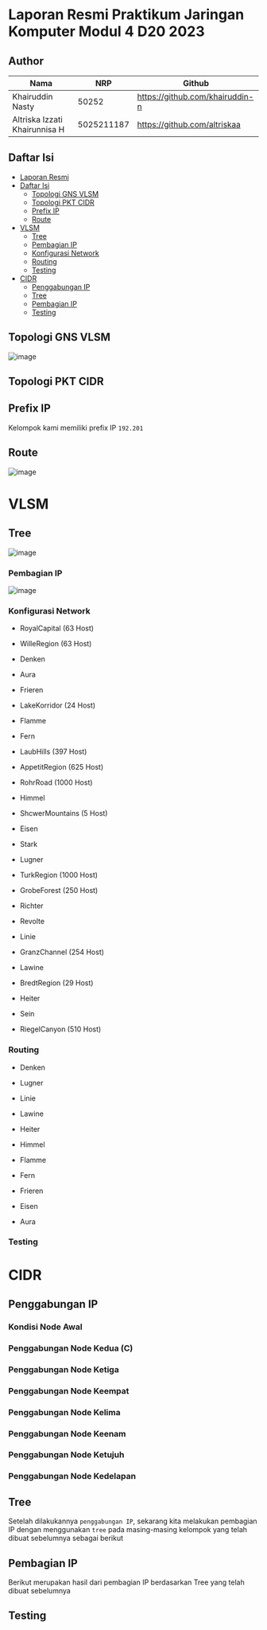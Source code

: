 # Laporan Resmi Praktikum Jaringan Komputer Modul 4 D20  2023

## Author
| Nama | NRP |Github |
|---------------------------|------------|--------|
|Khairuddin Nasty | 50252 | https://github.com/khairuddin-n |
|Altriska Izzati Khairunnisa H | 5025211187 | https://github.com/altriskaa |

## Daftar Isi
- [Laporan Resmi](#laporan-resmi)
- [Daftar Isi](#daftar-isi)
  - [Topologi GNS VLSM](#topologi-gns-vlsm)
  - [Topologi PKT CIDR](#topologi-pkt-cidr)
  - [Prefix IP](#prefix-ip)
  - [Route](#route)
- [VLSM](#vlsm)
  - [Tree](#tree)
  - [Pembagian IP](#pembagian-ip)
  - [Konfigurasi Network](#konfigurasi-network)
  - [Routing](#routing)
  - [Testing](#testing)
- [CIDR](#cidr)
  - [Penggabungan IP](#penggabungan-ip)
  - [Tree](#tree-1)
  - [Pembagian IP](#pembagian-ip-1)
  - [Testing](#testing-1)

## Topologi GNS VLSM 
![image](https://github.com/altriskaa/jarkom-d20-modul-44-2023/assets/114663340/e24a5a76-2746-44d0-882f-e6643f25ed80)

## Topologi PKT CIDR


## Prefix IP 
Kelompok kami memiliki prefix IP `192.201`

## Route
![image](https://github.com/altriskaa/jarkom-d20-modul-44-2023/assets/114663340/50f54c31-3a53-4251-aa42-49ce3455e626)

# VLSM

## Tree
![image](https://github.com/altriskaa/jarkom-d20-modul-44-2023/assets/114663340/b0a52f94-685d-4191-878f-2ef200b884d7)

### Pembagian IP
![image](https://github.com/altriskaa/jarkom-d20-modul-44-2023/assets/114663340/b7eed327-1ac4-442e-b873-64c237b4f62c)


### Konfigurasi Network

- RoyalCapital (63 Host)


- WilleRegion (63 Host)

- Denken 


- Aura 


- Frieren 


- LakeKorridor (24 Host)


- Flamme 


- Fern 


- LaubHills (397 Host)


- AppetitRegion (625 Host)


- RohrRoad (1000 Host)


- Himmel 


- ShcwerMountains (5 Host)


- Eisen 


- Stark 


- Lugner 


- TurkRegion (1000 Host)

- GrobeForest (250 Host)


- Richter 


- Revolte


- Linie 


- GranzChannel (254 Host)


- Lawine 


- BredtRegion (29 Host)


- Heiter 


- Sein 


- RiegelCanyon (510 Host)


### Routing 

- Denken 


- Lugner 


- Linie 


- Lawine 


- Heiter


- Himmel 


- Flamme 


- Fern 


- Frieren


- Eisen 


- Aura 


### Testing


# CIDR


## Penggabungan IP

### Kondisi Node Awal


### Penggabungan Node Kedua (C)


### Penggabungan Node Ketiga



### Penggabungan Node Keempat


### Penggabungan Node Kelima



### Penggabungan Node Keenam


### Penggabungan Node Ketujuh



### Penggabungan Node Kedelapan


## Tree
Setelah dilakukannya ``penggabungan IP``, sekarang kita melakukan pembagian IP dengan menggunakan ``tree`` pada masing-masing kelompok yang telah dibuat sebelumnya sebagai berikut



## Pembagian IP
Berikut merupakan hasil dari pembagian IP berdasarkan Tree yang telah dibuat sebelumnya 



## Testing 


